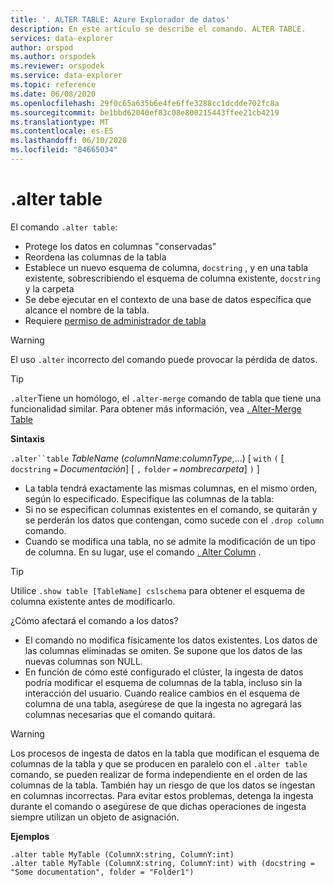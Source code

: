 ```yaml
---
title: '. ALTER TABLE: Azure Explorador de datos'
description: En este artículo se describe el comando. ALTER TABLE.
services: data-explorer
author: orspod
ms.author: orspodek
ms.reviewer: orspodek
ms.service: data-explorer
ms.topic: reference
ms.date: 06/08/2020
ms.openlocfilehash: 29f0c65a635b6e4fe6ffe3288cc1dcdde702fc8a
ms.sourcegitcommit: be1bbd62040ef83c08e800215443ffee21cb4219
ms.translationtype: MT
ms.contentlocale: es-ES
ms.lasthandoff: 06/10/2020
ms.locfileid: "84665034"
---
```

# <a name="alter-table"></a>.alter table
 
El comando `.alter table`:
* Protege los datos en columnas "conservadas"
* Reordena las columnas de la tabla
* Establece un nuevo esquema de columna, `docstring` , y en una tabla existente, sobrescribiendo el esquema de columna existente, `docstring` y la carpeta
* Se debe ejecutar en el contexto de una base de datos específica que alcance el nombre de la tabla.
* Requiere [permiso de administrador de tabla](../management/access-control/role-based-authorization.md)

> [!WARNING]
> El uso `.alter` incorrecto del comando puede provocar la pérdida de datos.

> [!TIP]
> `.alter`Tiene un homólogo, el `.alter-merge` comando de tabla que tiene una funcionalidad similar. Para obtener más información, vea [. Alter-Merge Table](../management/alter-merge-table-command.md)

**Sintaxis**

`.alter``table` *TableName* (*columnName*:*columnType*,...)  [ `with` `(` [ `docstring` `=` *Documentación*] [ `,` `folder` `=` *nombrecarpeta*] `)` ]


 * La tabla tendrá exactamente las mismas columnas, en el mismo orden, según lo especificado.
 Especifique las columnas de la tabla:
 * Si no se especifican columnas existentes en el comando, se quitarán y se perderán los datos que contengan, como sucede con el `.drop column` comando.
 * Cuando se modifica una tabla, no se admite la modificación de un tipo de columna. En su lugar, use el comando [. Alter Column](alter-column.md) .

> [!TIP]
> Utilice `.show table [TableName] cslschema` para obtener el esquema de columna existente antes de modificarlo.


¿Cómo afectará el comando a los datos?
* El comando no modifica físicamente los datos existentes. Los datos de las columnas eliminadas se omiten. Se supone que los datos de las nuevas columnas son NULL.
* En función de cómo esté configurado el clúster, la ingesta de datos podría modificar el esquema de columnas de la tabla, incluso sin la interacción del usuario. Cuando realice cambios en el esquema de columna de una tabla, asegúrese de que la ingesta no agregará las columnas necesarias que el comando quitará.

> [!WARNING]
> Los procesos de ingesta de datos en la tabla que modifican el esquema de columnas de la tabla y que se producen en paralelo con el `.alter table` comando, se pueden realizar de forma independiente en el orden de las columnas de la tabla. También hay un riesgo de que los datos se ingestan en columnas incorrectas. Para evitar estos problemas, detenga la ingesta durante el comando o asegúrese de que dichas operaciones de ingesta siempre utilizan un objeto de asignación.

**Ejemplos**

```kusto
.alter table MyTable (ColumnX:string, ColumnY:int) 
.alter table MyTable (ColumnX:string, ColumnY:int) with (docstring = "Some documentation", folder = "Folder1")
```
